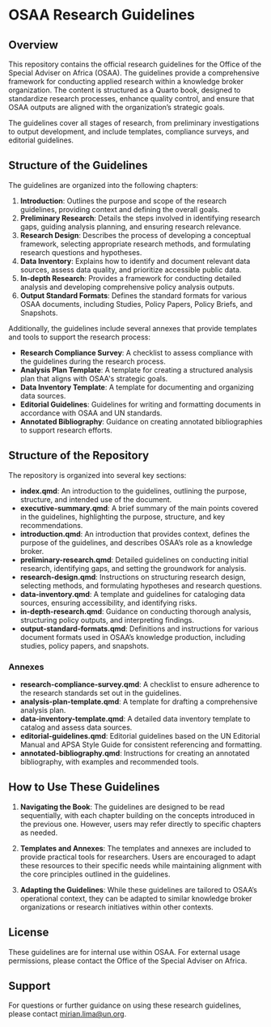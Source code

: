 # OSAA Research Guidelines 

## Overview

This repository contains the official research guidelines for the Office of the Special Adviser on Africa (OSAA). The guidelines provide a comprehensive framework for conducting applied research within a knowledge broker organization. The content is structured as a Quarto book, designed to standardize research processes, enhance quality control, and ensure that OSAA outputs are aligned with the organization’s strategic goals.

The guidelines cover all stages of research, from preliminary investigations to output development, and include templates, compliance surveys, and editorial guidelines.

## Structure of the Guidelines

The guidelines are organized into the following chapters:

1. **Introduction**: Outlines the purpose and scope of the research guidelines, providing context and defining the overall goals.
2. **Preliminary Research**: Details the steps involved in identifying research gaps, guiding analysis planning, and ensuring research relevance.
3. **Research Design**: Describes the process of developing a conceptual framework, selecting appropriate research methods, and formulating research questions and hypotheses.
4. **Data Inventory**: Explains how to identify and document relevant data sources, assess data quality, and prioritize accessible public data.
5. **In-depth Research**: Provides a framework for conducting detailed analysis and developing comprehensive policy analysis outputs.
6. **Output Standard Formats**: Defines the standard formats for various OSAA documents, including Studies, Policy Papers, Policy Briefs, and Snapshots.

Additionally, the guidelines include several annexes that provide templates and tools to support the research process:

- **Research Compliance Survey**: A checklist to assess compliance with the guidelines during the research process.
- **Analysis Plan Template**: A template for creating a structured analysis plan that aligns with OSAA's strategic goals.
- **Data Inventory Template**: A template for documenting and organizing data sources.
- **Editorial Guidelines**: Guidelines for writing and formatting documents in accordance with OSAA and UN standards.
- **Annotated Bibliography**: Guidance on creating annotated bibliographies to support research efforts.

## Structure of the Repository

The repository is organized into several key sections:

- **index.qmd**: An introduction to the guidelines, outlining the purpose, structure, and intended use of the document.
- **executive-summary.qmd**: A brief summary of the main points covered in the guidelines, highlighting the purpose, structure, and key recommendations.
- **introduction.qmd**: An introduction that provides context, defines the purpose of the guidelines, and describes OSAA’s role as a knowledge broker.
- **preliminary-research.qmd**: Detailed guidelines on conducting initial research, identifying gaps, and setting the groundwork for analysis.
- **research-design.qmd**: Instructions on structuring research design, selecting methods, and formulating hypotheses and research questions.
- **data-inventory.qmd**: A template and guidelines for cataloging data sources, ensuring accessibility, and identifying risks.
- **in-depth-research.qmd**: Guidance on conducting thorough analysis, structuring policy outputs, and interpreting findings.
- **output-standard-formats.qmd**: Definitions and instructions for various document formats used in OSAA’s knowledge production, including studies, policy papers, and snapshots.

### Annexes

- **research-compliance-survey.qmd**: A checklist to ensure adherence to the research standards set out in the guidelines.
- **analysis-plan-template.qmd**: A template for drafting a comprehensive analysis plan.
- **data-inventory-template.qmd**: A detailed data inventory template to catalog and assess data sources.
- **editorial-guidelines.qmd**: Editorial guidelines based on the UN Editorial Manual and APSA Style Guide for consistent referencing and formatting.
- **annotated-bibliography.qmd**: Instructions for creating an annotated bibliography, with examples and recommended tools.

## How to Use These Guidelines

1. **Navigating the Book**: The guidelines are designed to be read sequentially, with each chapter building on the concepts introduced in the previous one. However, users may refer directly to specific chapters as needed.

2. **Templates and Annexes**: The templates and annexes are included to provide practical tools for researchers. Users are encouraged to adapt these resources to their specific needs while maintaining alignment with the core principles outlined in the guidelines.

3. **Adapting the Guidelines**: While these guidelines are tailored to OSAA’s operational context, they can be adapted to similar knowledge broker organizations or research initiatives within other contexts.

## License

These guidelines are for internal use within OSAA. For external usage permissions, please contact the Office of the Special Adviser on Africa.

## Support

For questions or further guidance on using these research guidelines, please contact [mirian.lima@un.org](mailto:mirian.lima@un.org?subject=Research%20Guidelines%20on%20Github).
